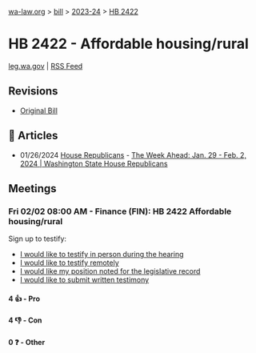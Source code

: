 [wa-law.org](/) > [bill](/bill/) > [2023-24](/bill/2023-24/) > [HB 2422](/bill/2023-24/hb/2422/)

# HB 2422 - Affordable housing/rural
[leg.wa.gov](https://app.leg.wa.gov/billsummary?BillNumber=2422&Year=2023&Initiative=false) | [RSS Feed](./rss.xml)

## Revisions
* [Original Bill](1/)

## 📰 Articles
* 01/26/2024 [House Republicans](/org/house_republicans/) - [The Week Ahead: Jan. 29 - Feb. 2, 2024 | Washington State House Republicans](http://houserepublicans.wa.gov/week/the-week-ahead-jan-29-feb-2-2024/#:~:text=HB%202422)

## Meetings
### Fri 02/02 08:00 AM - Finance (FIN): HB 2422 Affordable housing/rural
Sign up to testify:
* [I would like to testify in person during the hearing](https://app.leg.wa.gov/csi/Testifier/Add?chamber=House&mId=31809&aId=158124&caId=23717&tId=1)
* [I would like to testify remotely](https://app.leg.wa.gov/csi/Testifier/Add?chamber=House&mId=31809&aId=158124&caId=23717&tId=2)
* [I would like my position noted for the legislative record](https://app.leg.wa.gov/csi/Testifier/Add?chamber=House&mId=31809&aId=158124&caId=23717&tId=3)
* [I would like to submit written testimony](https://app.leg.wa.gov/csi/Testifier/Add?chamber=House&mId=31809&aId=158124&caId=23717&tId=4)

#### 4 👍 - Pro

#### 4 👎 - Con

#### 0 ❓ - Other
